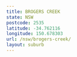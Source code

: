 ```yaml
---
title: BROGERS CREEK
state: NSW
postcode: 2535
latitude: -34.762116
longitude: 150.678303
url: /nsw/brogers-creek/
layout: suburb
---
```

